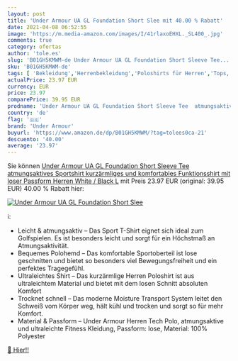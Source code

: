 ```yaml
---
layout: post
title: 'Under Armour UA GL Foundation Short Slee mit 40.00 % Rabatt'
date: 2021-04-08 06:52:55
image: 'https://m.media-amazon.com/images/I/41rlaxoEHXL._SL400_.jpg'
comments: true
category: ofertas
author: 'tole.es'
slug: 'B01GH5KMWM-de Under Armour UA GL Foundation Short Sleeve Tee...'
sku: 'B01GH5KMWM-de'
tags: [ 'Bekleidung','Herrenbekleidung','Poloshirts für Herren','Tops, T-Shirts & Hemden für Herren','under armour', ]
actualPrice: 23.97 EUR
currency: EUR
price: 23.97
comparePrice: 39.95 EUR
prodname: 'Under Armour UA GL Foundation Short Sleeve Tee  atmungsaktives Sportshirt  kurzärmliges und komfortables Funktionsshirt mit loser Passform Herren  White / Black  L'
country: 'de'
flag: '🇩🇪'
brand: 'Under Armour'
buyurl: 'https://www.amazon.de/dp/B01GH5KMWM/?tag=tolees0ca-21'
descuento: '40.00'
average: '23.97'
---
```


Sie können [Under Armour UA GL Foundation Short Sleeve Tee  atmungsaktives Sportshirt  kurzärmliges und komfortables Funktionsshirt mit loser Passform Herren  White / Black  L](https://www.amazon.de/dp/B01GH5KMWM/?tag=tolees0ca-21) mit Preis 23.97 EUR (original: 39.95 EUR) 40.00 % Rabatt hier:

[![Under Armour UA GL Foundation Short Slee](https://m.media-amazon.com/images/I/41rlaxoEHXL._SL400_.jpg)](https://www.amazon.de/dp/B01GH5KMWM/?tag=tolees0ca-21)

ℹ️:

- Leicht & atmungsaktiv – Das Sport T-Shirt eignet sich ideal zum Golfspielen. Es ist besonders leicht und sorgt für ein Höchstmaß an Atmungsaktivität.
- Bequemes Polohemd – Das komfortable Sportoberteil ist lose geschnitten und bietet so besonders viel Bewegungsfreiheit und ein perfektes Tragegefühl.
- Ultraleichtes Shirt – Das kurzärmlige Herren Poloshirt ist aus ultraleichtem Material und bietet mit dem losen Schnitt absoluten Komfort
- Trocknet schnell – Das moderne Moisture Transport System leitet den Schweiß vom Körper weg, hält kühl und trocken und sorgt so für mehr Komfort.
- Material & Passform – Under Armour Herren Tech Polo, atmungsaktive und ultraleichte Fitness Kleidung, Passform: lose, Material: 100% Polyester

[🛒 Hier!!](https://www.amazon.de/dp/B01GH5KMWM/?tag=tolees0ca-21)

